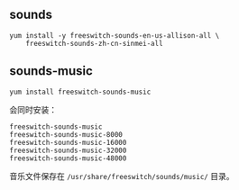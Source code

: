 ## sounds

```
yum install -y freeswitch-sounds-en-us-allison-all \
    freeswitch-sounds-zh-cn-sinmei-all
```

## sounds-music

```
yum install freeswitch-sounds-music
```

会同时安装：

```
freeswitch-sounds-music
freeswitch-sounds-music-8000
freeswitch-sounds-music-16000
freeswitch-sounds-music-32000
freeswitch-sounds-music-48000
```

音乐文件保存在 `/usr/share/freeswitch/sounds/music/` 目录。
